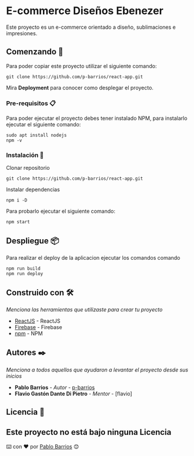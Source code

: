 # E-commerce Diseños Ebenezer

Este proyecto es un e-commerce orientado a diseño, sublimaciones e impresiones.

## Comenzando 🚀

Para poder copiar este proyecto utilizar el siguiente comando:
```
git clone https://github.com/p-barrios/react-app.git
```

Mira **Deployment** para conocer como desplegar el proyecto.


### Pre-requisitos 📋

Para poder ejecutar el proyecto debes tener instalado NPM, para instalarlo ejecutar el siguiente comando:

```
sudo apt install nodejs
npm -v
```

### Instalación 🔧

Clonar repositorio

```
git clone https://github.com/p-barrios/react-app.git
```

Instalar dependencias

```
npm i -D
```

Para probarlo ejecutar el siguiente comando:

```
npm start
```

## Despliegue 📦

Para realizar el deploy de la aplicacion ejecutar los comandos comando

```
npm run build
npm run deploy
```
## Construido con 🛠️

_Menciona las herramientas que utilizaste para crear tu proyecto_

* [ReactJS](http://www.dropwizard.io/1.0.2/docs/) - ReactJS
* [Firebase](https://maven.apache.org/) - Firebase
* [npm](https://rometools.github.io/rome/) - NPM

## Autores ✒️

_Menciona a todos aquellos que ayudaron a levantar el proyecto desde sus inicios_

* **Pablo Barrios** - *Autor* - [p-barrios](https://github.com/p-barrios)
* **Flavio Gastón Dante Di Pietro** - *Mentor* - [flavio]

## Licencia 📄

Este proyecto no está bajo ninguna Licencia
---
⌨️ con ❤️ por [Pablo Barrios](https://github.com/p-barrios) 😊